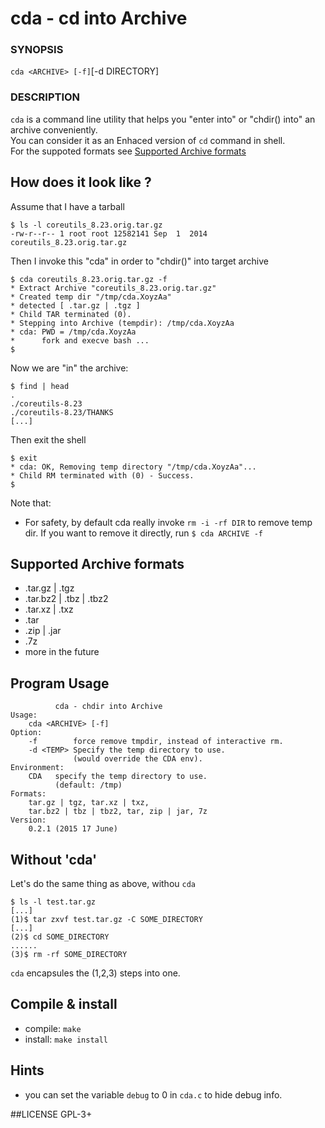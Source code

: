 # cda - cd into Archive

### SYNOPSIS
`cda <ARCHIVE> [-f]`[-d DIRECTORY]

### DESCRIPTION
`cda` is a command line utility that helps you "enter into" or "chdir() into" an archive conveniently.  
You can consider it as an Enhaced version of `cd` command in shell.  
For the suppoted formats see [Supported Archive formats](https://github.com/CDLuminate/cda#supported-archive-formats)

## How does it look like ?
Assume that I have a tarball
```shell
$ ls -l coreutils_8.23.orig.tar.gz 
-rw-r--r-- 1 root root 12582141 Sep  1  2014 coreutils_8.23.orig.tar.gz
```
Then I invoke this "cda" in order to "chdir()" into target archive
```shell
$ cda coreutils_8.23.orig.tar.gz -f
* Extract Archive "coreutils_8.23.orig.tar.gz"
* Created temp dir "/tmp/cda.XoyzAa"
* detected [ .tar.gz | .tgz ]
* Child TAR terminated (0).
* Stepping into Archive (tempdir): /tmp/cda.XoyzAa
* cda: PWD = /tmp/cda.XoyzAa
*      fork and execve bash ...
$ 
```
Now we are "in" the archive:
```shell
$ find | head
.
./coreutils-8.23
./coreutils-8.23/THANKS
[...]
```
Then exit the shell
```
$ exit
* cda: OK, Removing temp directory "/tmp/cda.XoyzAa"...
* Child RM terminated with (0) - Success.
$ 
```
Note that:
* For safety, by default cda really invoke `rm -i -rf DIR` to remove temp dir.
If you want to remove it directly, run `$ cda ARCHIVE -f`

## Supported Archive formats  
* .tar.gz | .tgz
* .tar.bz2 | .tbz | .tbz2
* .tar.xz | .txz
* .tar
* .zip | .jar
* .7z
* more in the future

## Program Usage
```shell
          cda - chdir into Archive
Usage:
    cda <ARCHIVE> [-f]
Option:
    -f        force remove tmpdir, instead of interactive rm.
    -d <TEMP> Specify the temp directory to use.
              (would override the CDA env).
Environment:
    CDA   specify the temp directory to use.
          (default: /tmp)
Formats:
    tar.gz | tgz, tar.xz | txz, 
    tar.bz2 | tbz | tbz2, tar, zip | jar, 7z
Version:
    0.2.1 (2015 17 June)
```

## Without 'cda'
Let's do the same thing as above, withou `cda`
```shell
$ ls -l test.tar.gz
[...]
(1)$ tar zxvf test.tar.gz -C SOME_DIRECTORY
[...]
(2)$ cd SOME_DIRECTORY
......
(3)$ rm -rf SOME_DIRECTORY
```
`cda` encapsules the (1,2,3) steps into one.

## Compile & install
* compile: `make`
* install: `make install`

## Hints
* you can set the variable `debug` to 0 in `cda.c` to hide debug info.

##LICENSE
GPL-3+

